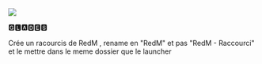 <img src="https://images-ext-2.discordapp.net/external/4q7z2s85qxMdme7OycLaYWKGNKplroEN6vh02do8oME/https/cdn-longterm.mee6.xyz/plugins/embeds/images/1050492544825446530/a96dc92e2c276211a5390369dc9c529d2d963bc0e1f3263e7f25109fc708eb02.png?width=959&height=181">

🅶🅻🅰🅳🅴🆂 
<p>Crée un racourcis de RedM , rename en "RedM" et pas "RedM - Raccourci" et le mettre dans le meme dossier que le launcher
